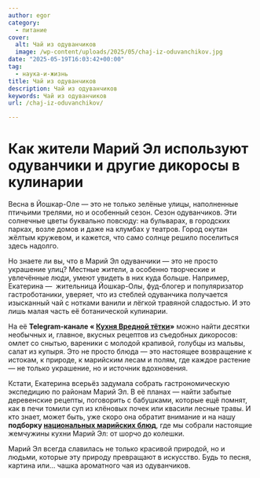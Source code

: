 ```yaml
---
author: egor
category:
  - питание
cover:
  alt: Чай из одуванчиков
  image: /wp-content/uploads/2025/05/chaj-iz-oduvanchikov.jpg
date: "2025-05-19T16:03:42+00:00"
tag:
  - наука-и-жизнь
title: Чай из одуванчиков
description: Чай из одуванчиков
keywords: Чай из одуванчиков
url: /chaj-iz-oduvanchikov/

---
```

# Как жители Марий Эл используют одуванчики и другие дикоросы в кулинарии

Весна в Йошкар-Оле — это не только зелёные улицы, наполненные птичьими трелями, но и особенный сезон. Сезон одуванчиков. Эти солнечные цветы буквально повсюду: на бульварах, в городских парках, возле домов и даже на клумбах у театров. Город окутан жёлтым кружевом, и кажется, что само солнце решило поселиться здесь надолго.

Но знаете ли вы, что в Марий Эл одуванчики — это не просто украшение улиц? Местные жители, а особенно творческие и увлечённые люди, умеют увидеть в них куда больше. Например, Екатерина —  жительница Йошкар-Олы, фуд-блогер и популяризатор гастроботаники, уверяет, что из стеблей одуванчика получается изысканный чай с нотками ванили и лёгкой травяной сладостью. И это лишь малая часть её ботанической кулинарии.

На её **Telegram-канале « [Кухня Вредной тётки](http://t.me/vrednaja_kuhnya)»** можно найти десятки необычных и, главное, вкусных рецептов из съедобных дикоросов: омлет со снытью, вареники с молодой крапивой, голубцы из мальвы, салат из купыря. Это не просто блюда — это настоящее возвращение к истокам, к природе, к марийским лесам и полям, где каждое растение — не только украшение, но и источник вдохновения.

Кстати, Екатерина всерьёз задумала собрать гастрономическую экспедицию по районам Марий Эл. В её планах — найти забытые деревенские рецепты, поговорить с бабушками, которые ещё помнят, как в печи томили суп из клёновых почек или квасили лесные травы. И кто знает, может быть, уже скоро она обратит внимание и на нашу **подборку [национальных марийских блюд](/mari-eda/)**, где мы собрали настоящие жемчужины кухни Марий Эл: от шорчо до колешки.

Марий Эл всегда славилась не только красивой природой, но и людьми, которые эту природу превращают в искусство. Будь то песня, картина или... чашка ароматного чая из одуванчиков.
